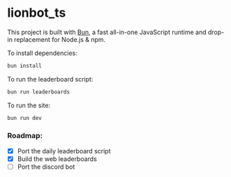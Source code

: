 # lionbot_ts

This project is built with [Bun](https://bun.sh), a fast all-in-one JavaScript runtime and drop-in replacement for Node.js & npm.

To install dependencies:

```bash
bun install
```

To run the leaderboard script:

```bash
bun run leaderboards
```

To run the site:

```bash
bun run dev
```

### Roadmap:

- [x] Port the daily leaderboard script
- [x] Build the web leaderboards
- [ ] Port the discord bot
